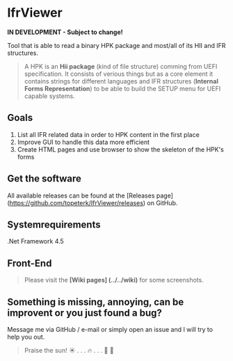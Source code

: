 # IfrViewer

**IN DEVELOPMENT - Subject to change!**


Tool that is able to read a binary HPK package and most/all of its HII and IFR structures.  
> A HPK is an __Hii package__ (kind of file structure) comming from UEFI specification.
> It consists of verious things but as a core element it contains strings for different languages
> and IFR structures (__Internal Forms Representation__) to be able to build the SETUP menu for UEFI capable systems.

## Goals
1. List all IFR related data in order to HPK content in the first place
2. Improve GUI to handle this data more efficient
3. Create HTML pages and use browser to show the skeleton of the HPK's forms

## Get the software
All available releases can be found at the [Releases page] (https://github.com/topeterk/IfrViewer/releases) on GitHub.

## Systemrequirements
.Net Framework 4.5

## Front-End
> Please visit the **[Wiki pages] (../../wiki)** for some screenshots.

## Something is missing, annoying, can be improvent or you just found a bug?
Message me via GitHub / e-mail or simply open an issue and I will try to help you out.

  
  
> Praise the sun!  :sunny: . . . :fire: . . .  :running: :dash: 
